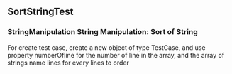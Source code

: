 ## SortStringTest
### StringManipulation String Manipulation: Sort of String    

For create test case, create a new object of type TestCase, and use property numberOfline for the number of line in the array, and the array of strings name lines for every lines to order
